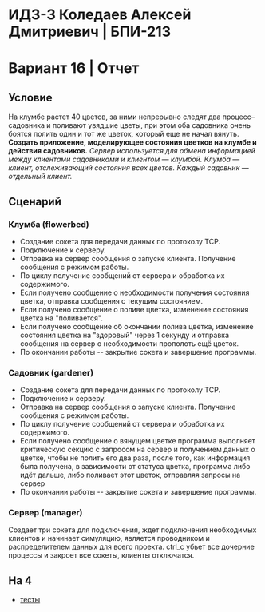 # ИДЗ-3 Коледаев Алексей Дмитриевич | БПИ-213

# Вариант 16 | Отчет

## Условие

На клумбе растет 40 цветов, за ними непрерывно следят два процесс–садовника и поливают увядшие цветы,
при этом оба садовника очень боятся полить один и тот же цветок, который еще не начал вянуть. **Создать приложение, моделирующее состояния цветков на клумбе и действия садовников.** _Сервер используется для обмена информацией между
клиентами садовниками и клиентом — клумбой. Клумба — клиент, отслеживающий состояния всех цветов. Каждый садовник
— отдельный клиент._

## Сценарий

### Клумба (flowerbed)

- Создание сокета для передачи данных по протоколу TCP.
- Подключение к серверу.
- Отправка на сервер сообщения о запуске клиента. Получение сообщения с режимом работы.
- По циклу получение сообщений от сервера и обработка их содержимого.
- Если получено сообщение о необходимости получения состояния цветка, отправка сообщения с текущим состоянием.
- Если получено сообщение о поливе цветка, изменение состояния цветка на "поливается".
- Если получено сообщение об окончании полива цветка, изменение состояния цветка на "здоровый" через 1 секунду и отправка сообщения на сервер о необходимости прополоть ещё цветок.
- По окончании работы -- закрытие сокета и завершение программы.

### Садовник (gardener)

- Создание сокета для передачи данных по протоколу TCP.
- Подключение к серверу.
- Отправка на сервер сообщения о запуске клиента. Получение сообщения с режимом работы.
- По циклу получение сообщений от сервера и обработка их содержимого.
- Если получено сообщение о вянущем цветке программа выполняет критическую секцию с запросом на сервер и получением данных о цветке, чтобы не полить его два раза, после того, как информация была получена, в зависимости от статуса цветка, программа либо идёт дальше, либо поливает этот цветок, отправляя запросы на сервер
- По окончании работы -- закрытие сокета и завершение программы.

### Сервер (manager)

Создает три сокета для подключения, ждет подключения необходимых клиентов и начинает симуляцию, является проводником и распределителем данных для всего проекта. ctrl_c убьет все дочерние процессы и закроет все сокеты, клиенты отключатся.

## На 4

- [тесты](./4-5/tests)
